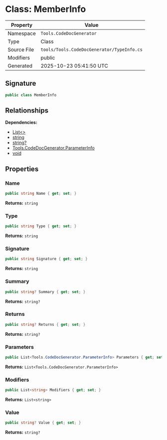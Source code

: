 # Class: MemberInfo

| Property | Value |
|----------|-------|
| Namespace | `Tools.CodeDocGenerator` |
| Type | Class |
| Source File | `tools/Tools.CodeDocGenerator/TypeInfo.cs` |
| Modifiers | public |
| Generated | 2025-10-23 05:41:50 UTC |

## Signature

```csharp
public class MemberInfo
```

## Relationships

**Dependencies:**
- [List<>](List__.md)
- [string](string.md)
- [string?](string?.md)
- [Tools.CodeDocGenerator.ParameterInfo](Tools.CodeDocGenerator.ParameterInfo.md)
- [void](void.md)

## Properties

### Name

```csharp
public string Name { get; set; }
```

**Returns:** `string`

### Type

```csharp
public string Type { get; set; }
```

**Returns:** `string`

### Signature

```csharp
public string Signature { get; set; }
```

**Returns:** `string`

### Summary

```csharp
public string? Summary { get; set; }
```

**Returns:** `string?`

### Returns

```csharp
public string? Returns { get; set; }
```

**Returns:** `string?`

### Parameters

```csharp
public List<Tools.CodeDocGenerator.ParameterInfo> Parameters { get; set; }
```

**Returns:** `List<Tools.CodeDocGenerator.ParameterInfo>`

### Modifiers

```csharp
public List<string> Modifiers { get; set; }
```

**Returns:** `List<string>`

### Value

```csharp
public string? Value { get; set; }
```

**Returns:** `string?`

